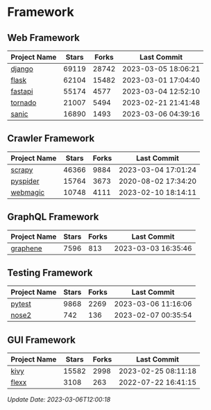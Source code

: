 # Framework

## Web Framework
| Project Name | Stars | Forks | Last Commit |
| ------------ | ----- | ----- | ----------- |
| [django](https://github.com/django/django) | 69119 | 28742 | 2023-03-05 18:06:21 |
| [flask](https://github.com/pallets/flask) | 62104 | 15482 | 2023-03-01 17:04:40 |
| [fastapi](https://github.com/tiangolo/fastapi) | 55174 | 4577 | 2023-03-04 12:52:10 |
| [tornado](https://github.com/tornadoweb/tornado) | 21007 | 5494 | 2023-02-21 21:41:48 |
| [sanic](https://github.com/sanic-org/sanic) | 16890 | 1493 | 2023-03-06 04:39:16 |

## Crawler Framework
| Project Name | Stars | Forks | Last Commit |
| ------------ | ----- | ----- | ----------- |
| [scrapy](https://github.com/scrapy/scrapy) | 46366 | 9884 | 2023-03-04 17:01:24 |
| [pyspider](https://github.com/binux/pyspider) | 15764 | 3673 | 2020-08-02 17:34:20 |
| [webmagic](https://github.com/code4craft/webmagic) | 10748 | 4111 | 2023-02-10 18:14:11 |

## GraphQL Framework
| Project Name | Stars | Forks | Last Commit |
| ------------ | ----- | ----- | ----------- |
| [graphene](https://github.com/graphql-python/graphene) | 7596 | 813 | 2023-03-03 16:35:46 |

## Testing Framework
| Project Name | Stars | Forks | Last Commit |
| ------------ | ----- | ----- | ----------- |
| [pytest](https://github.com/pytest-dev/pytest) | 9868 | 2269 | 2023-03-06 11:16:06 |
| [nose2](https://github.com/nose-devs/nose2) | 742 | 136 | 2023-02-07 00:35:54 |

## GUI Framework
| Project Name | Stars | Forks | Last Commit |
| ------------ | ----- | ----- | ----------- |
| [kivy](https://github.com/kivy/kivy) | 15582 | 2998 | 2023-02-25 08:11:18 |
| [flexx](https://github.com/flexxui/flexx) | 3108 | 263 | 2022-07-22 16:41:15 |

*Update Date: 2023-03-06T12:00:18*